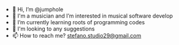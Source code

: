 - 👋 Hi, I’m @jumphole
- 👀 I'm a musician and I’m interested in musical software develop
- 🌱 I’m currently learning roots of programming codes 
- 💞️ I'm looking to any suggestions
- 📫 How to reach me? stefano.studio29@gmail.com

<!---
jumphole/jumphole is a ✨ special ✨ repository because its `README.md` (this file) appears on your GitHub profile.
You can click the Preview link to take a look at your changes.
--->

